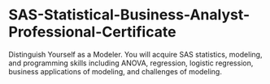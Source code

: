# SAS-Statistical-Business-Analyst-Professional-Certificate
Distinguish Yourself as a Modeler. You will acquire SAS statistics, modeling, and programming skills including ANOVA, regression, logistic regression, business applications of modeling, and challenges of modeling.
